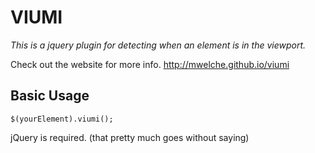 VIUMI
=====

*This is a jquery plugin for detecting when an element is in the viewport.*

Check out the website for more info.
http://mwelche.github.io/viumi


Basic Usage
-----------

`$(yourElement).viumi();`

jQuery is required. (that pretty much goes without saying)